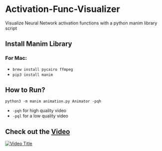 # Activation-Func-Visualizer

Visualize Neural Network activation functions with a python manim library script

## Install Manim Library

### For Mac: 
- `brew install pycairo ffmpeg `
- `pip3 install manim`

## How to Run?

`python3 -m manim animation.py Animator -pqh`
- `-pqh` for high quality video
- `-pql` for a low quality video

## Check out the <a href = "https://www.youtube.com/shorts/6POuhXMYp-I" > Video </a>

[![Video Title](https://img.youtube.com/vi/6POuhXMYp-I/0.jpg)](https://www.youtube.com/watch?v=6POuhXMYp-I)


